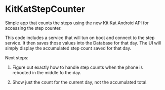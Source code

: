 KitKatStepCounter
=================

Simple app that counts the steps using the new Kit Kat Android API for accessing the step counter.

This code includes a service that will tun on boot and connect to the step service.  It then saves those values into the Database for that day.  The UI will simply display the accumulated step count saved for that day.

Next steps:

1) Figure out exactly how to handle step counts when the phone is rebooted in the middle fo the day.

2) Show just the count for the current day, not the accumulated total.


